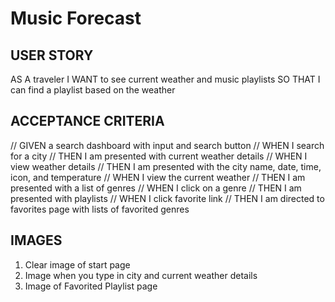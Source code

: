 # Music Forecast

## USER STORY
AS A traveler 
I WANT to see current weather and music playlists
SO THAT I can find a playlist based on the weather

## ACCEPTANCE CRITERIA
// GIVEN a search dashboard with input and search button
// WHEN I search for a city
// THEN I am presented with current weather details 
// WHEN I view weather details
// THEN I am presented with the city name, date, time, icon, and temperature
// WHEN I view the current weather 
// THEN I am presented with a list of genres
// WHEN I click on a genre
// THEN I am presented with playlists
// WHEN I click favorite link
// THEN I am directed to favorites page with lists of favorited genres 

## IMAGES

1. Clear image of start page
2. Image when you type in city and current weather details 
3. Image of Favorited Playlist page
